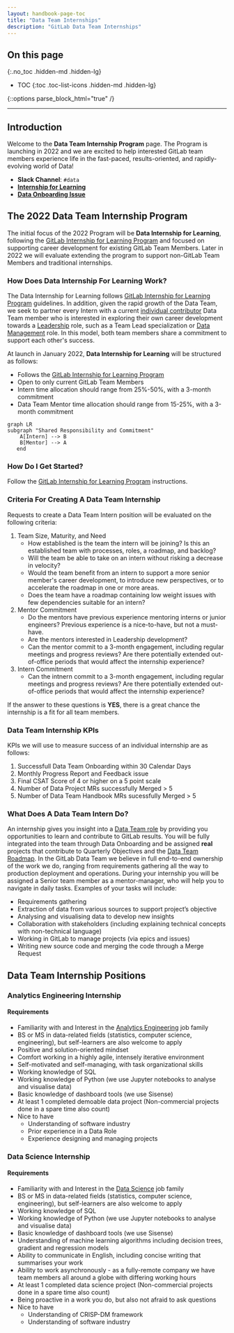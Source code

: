 ```yaml
---
layout: handbook-page-toc
title: "Data Team Internships"
description: "GitLab Data Team Internships"
---
```


## On this page
{:.no_toc .hidden-md .hidden-lg}

- TOC
{:toc .toc-list-icons .hidden-md .hidden-lg}

{::options parse_block_html="true" /}

---

## <i id="biz-tech-icons" class="far fa-paper-plane"></i>Introduction

Welcome to the **Data Team Internship Program** page. The Program is launching in 2022 and we are excited to help interested GitLab team members experience life in the fast-paced, results-oriented, and rapidly-evolving world of Data!

- **Slack Channel**: `#data`
- **[Internship for Learning](https://about.gitlab.com/handbook/people-group/learning-and-development/career-development/#internship-for-learning)**
- **[Data Onboarding Issue](https://gitlab.com/gitlab-data/analytics/-/blob/master/.gitlab/issue_templates/Data%20Onboarding.md)**

## <i class="far fa-newspaper" id="biz-tech-icons"></i> The 2022 Data Team Internship Program

The initial focus of the 2022 Program will be **Data Internship for Learning**, following the [GitLab Internship for Learning Program](/handbook/people-group/learning-and-development/career-development/#internship-for-learning) and focused on supporting career development for existing GitLab Team Members. Later in 2022 we will evaluate extending the program to support non-GitLab Team Members and traditional internships.

### How Does Data Internship For Learning Work?

The Data Internship for Learning follows [GitLab Internship for Learning Program](/handbook/people-group/learning-and-development/career-development/#internship-for-learning) guidelines. In addition, given the rapid growth of the Data Team, we seek to partner every Intern with a current [individual contributor](/handbook/engineering/development/dev/training/ic-to-manager/) Data Team member who is interested in exploring their own career development towards a [Leadership](/handbook/people-group/learning-and-development/new-to-leadership/#new-to-leadership-and-management) role, such as a Team Lead specialization or [Data Management](https://about.gitlab.com/job-families/finance/manager-data/) role. In this model, both team members share a commitment to support each other's success. 

At launch in January 2022, **Data Internship for Learning** will be structured as follows:
- Follows the [GitLab Internship for Learning Program](/handbook/people-group/learning-and-development/career-development/#internship-for-learning)
- Open to only current GitLab Team Members
- Intern time allocation should range from 25%-50%, with a 3-month commitment
- Data Team Mentor time allocation should range from 15-25%, with a 3-month commitment

```mermaid
graph LR
subgraph "Shared Responsibility and Commitment"
    A[Intern] --> B
    B[Mentor] --> A
   end
```

### How Do I Get Started?

Follow the [GitLab Internship for Learning Program](/handbook/people-group/learning-and-development/career-development/#internship-for-learning) instructions.

### Criteria For Creating A Data Team Internship

Requests to create a Data Team Intern position will be evaluated on the following criteria:

1. Team Size, Maturity, and Need
     * How established is the team the intern will be joining? Is this an established team with processes, roles, a roadmap, and backlog?
     * Will the team be able to take on an intern without risking a decrease in velocity?
     * Would the team benefit from an intern to support a more senior member's career development, to introduce new perspectives, or to accelerate the roadmap in one or more areas.
     * Does the team have a roadmap containing low weight issues with few dependencies suitable for an intern?
1. Mentor Commitment
     * Do the mentors have previous experience mentoring interns or junior engineers? Previous experience is a nice-to-have, but not a must-have.
     * Are the mentors interested in Leadership development?
     * Can the mentor commit to a 3-month engagement, including regular meetings and progress reviews? Are there potentially extended out-of-office periods that would affect the internship experience?
1. Intern Commitment
     * Can the intnern commit to a 3-month engagement, including regular meetings and progress reviews? Are there potentially extended out-of-office periods that would affect the internship experience?

If the answer to these questions is **YES**, there is a great chance the internship is a fit for all team members.

### Data Team Internship KPIs

KPIs we will use to measure success of an individual internship are as follows:

1. Successfull Data Team Onboarding within 30 Calendar Days
1. Monthly Progress Report and Feedback issue
1. Final CSAT Score of 4 or higher on a 5 point scale
1. Number of Data Project MRs successfully Merged > 5
1. Number of Data Team Handbook MRs sucessfully Merged > 5

### What Does A Data Team Intern Do?

An internship gives you insight into a [Data Team role](/handbook/business-technology/data-team/organization/#data-roles-and-career-development) by providing you opportunities to learn and contribute to GitLab results. You will be fully integrated into the team through Data Onboarding and be assigned **real** projects that contribute to Quarterly Objectives and the [Data Team Roadmap](/handbook/business-technology/data-team/direction/). In the GitLab Data Team we believe in full end-to-end ownership of the work we do, ranging from requirements gathering all the way to production deployment and operations. During your internship you will be assigned a Senior team member as a mentor-manager, who will help you to navigate in daily tasks.  Examples of your tasks will include:

- Requirements gathering
- Extraction of data from various sources to support project’s objective
- Analysing and visualising data to develop new insights
- Collaboration with stakeholders (including explaining technical concepts with non-technical language)
- Working in GitLab to manage projects (via epics and issues)
- Writing new source code and merging the code through a Merge Request

## Data Team Internship Positions

### Analytics Engineering Internship

#### Requirements

- Familiarity with and Interest in the [Analytics Engineering](https://about.gitlab.com/job-families/finance/analytics-engineer/) job family 
- BS or MS in data-related fields (statistics, computer science, engineering), but self-learners are also welcome to apply
- Positive and solution-oriented mindset
- Comfort working in a highly agile, intensely iterative environment
- Self-motivated and self-managing, with task organizational skills
- Working knowledge of SQL
- Working knowledge of Python (we use Jupyter notebooks to analyse and visualise data)
- Basic knowledge of dashboard tools (we use Sisense)
- At least 1 completed demoable data project (Non-commercial projects done in a spare time also count)
- Nice to have
     - Understanding of software industry
     - Prior experience in a Data Role
     - Experience designing and managing projects

### Data Science Internship

#### Requirements

- Familiarity with and Interest in the [Data Science](https://about.gitlab.com/job-families/finance/data-science/) job family 
- BS or MS in data-related fields (statistics, computer science, engineering), but self-learners are also welcome to apply
- Working knowledge of SQL
- Working knowledge of Python (we use Jupyter notebooks to analyse and visualise data)
- Basic knowledge of dashboard tools (we use Sisense)
- Understanding of machine learning algorithms including decision trees, gradient and regression models
- Ability to communicate in English, including concise writing that summarises your work
- Ability to work asynchronously - as a fully-remote company we have team members all around a globe with differing working hours
- At least 1 completed data science project (Non-commercial projects done in a spare time also count)
- Being proactive in a work you do, but also not afraid to ask questions
- Nice to have
     - Understanding of CRISP-DM framework
     - Understanding of software industry
